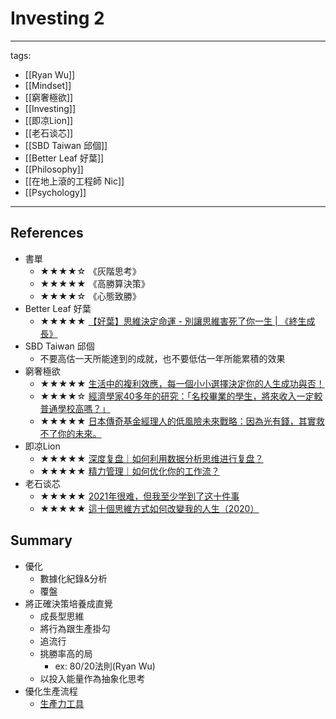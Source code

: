 # Investing 2

---
tags:
  - [[Ryan Wu]]
  - [[Mindset]]
  - [[窮奢極欲]]
  - [[Investing]]
  - [[即凉Lion]]
  - [[老石谈芯]]
  - [[SBD Taiwan 邱個]]
  - [[Better Leaf 好葉]]
  - [[Philosophy]]
  - [[在地上滾的工程師 Nic]]
  - [[Psychology]]
---

## References
* 書單
  * ★★★★☆ 《灰階思考》
  * ★★★★★ 《高勝算決策》
  * ★★★★☆ 《心態致勝》
* Better Leaf 好葉
  * ★★★★★ [【好葉】思維決定命運 - 別讓思維害死了你一生 | 《終生成長》](https://youtu.be/jbUJGkM4Ksk)
* SBD Taiwan 邱個
  * 不要高估一天所能達到的成就，也不要低估一年所能累積的效果
* 窮奢極欲
  * ★★★★★ [生活中的複利效應，每一個小小選擇決定你的人生成功與否！](https://youtu.be/HS-VCcy5s_I)
  * ★★★★☆ [經濟學家40多年的研究：「名校畢業的學生，將來收入一定較普通學校高嗎？」](https://www.youtube.com/watch?v=m-uZYwOCJdY)
  * ★★★★★ [日本傳奇基金經理人的低風險未來戰略：因為光有錢，其實救不了你的未來。](https://www.youtube.com/watch?v=c7T41eCmmVk)
* 即凉Lion 
  * ★★★★★ [深度复盘｜如何利用数据分析思维进行复盘？](https://www.youtube.com/watch?v=JmNNrJdUoKc)
  * ★★★★★ [精力管理｜如何优化你的工作流？](https://www.youtube.com/watch?v=8R_9cAvzDcU)
* 老石谈芯
  * ★★★★★ [2021年很难，但我至少学到了这十件事](https://www.youtube.com/watch?v=763kY8W9FAQ)
  * ★★★★★ [這十個思維方式如何改變我的人生（2020）](https://www.youtube.com/watch?v=L0_Fh296Qx0)


## Summary
* 優化
  * 數據化紀錄&分析
  * 覆盤
* 將正確決策培養成直覺
  * 成長型思維
  * 將行為跟生產掛勾
  * 追流行
  * 挑勝率高的局
    * ex: 80/20法則(Ryan Wu)
  * 以投入能量作為抽象化思考
* 優化生產流程
  * [生產力工具](../Science/Technology/Productivity%20Tools.md)
